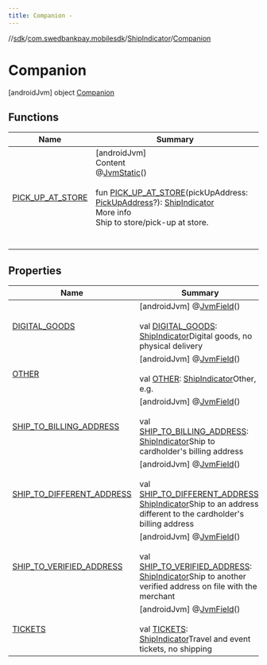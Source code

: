 ```yaml
---
title: Companion -
---
```

//[sdk](../../../../index)/[com.swedbankpay.mobilesdk](../../index)/[ShipIndicator](../index)/[Companion](index)



# Companion  
 [androidJvm] object [Companion](index)   


## Functions  
  
|  Name |  Summary | 
|---|---|
| <a name="com.swedbankpay.mobilesdk/ShipIndicator.Companion/PICK_UP_AT_STORE/#com.swedbankpay.mobilesdk.PickUpAddress?/PointingToDeclaration/"></a>[PICK_UP_AT_STORE](-p-i-c-k_-u-p_-a-t_-s-t-o-r-e)| <a name="com.swedbankpay.mobilesdk/ShipIndicator.Companion/PICK_UP_AT_STORE/#com.swedbankpay.mobilesdk.PickUpAddress?/PointingToDeclaration/"></a>[androidJvm]  <br>Content  <br>@[JvmStatic](https://kotlinlang.org/api/latest/jvm/stdlib/kotlin.jvm/-jvm-static/index.html)()  <br>  <br>fun [PICK_UP_AT_STORE](-p-i-c-k_-u-p_-a-t_-s-t-o-r-e)(pickUpAddress: [PickUpAddress](../../-pick-up-address/index)?): [ShipIndicator](../index)  <br>More info  <br>Ship to store/pick-up at store.  <br><br><br>|


## Properties  
  
|  Name |  Summary | 
|---|---|
| <a name="com.swedbankpay.mobilesdk/ShipIndicator.Companion/DIGITAL_GOODS/#/PointingToDeclaration/"></a>[DIGITAL_GOODS](-d-i-g-i-t-a-l_-g-o-o-d-s)| <a name="com.swedbankpay.mobilesdk/ShipIndicator.Companion/DIGITAL_GOODS/#/PointingToDeclaration/"></a> [androidJvm] @[JvmField](https://kotlinlang.org/api/latest/jvm/stdlib/kotlin.jvm/-jvm-field/index.html)()  <br>  <br>val [DIGITAL_GOODS](-d-i-g-i-t-a-l_-g-o-o-d-s): [ShipIndicator](../index)Digital goods, no physical delivery   <br>|
| <a name="com.swedbankpay.mobilesdk/ShipIndicator.Companion/OTHER/#/PointingToDeclaration/"></a>[OTHER](-o-t-h-e-r)| <a name="com.swedbankpay.mobilesdk/ShipIndicator.Companion/OTHER/#/PointingToDeclaration/"></a> [androidJvm] @[JvmField](https://kotlinlang.org/api/latest/jvm/stdlib/kotlin.jvm/-jvm-field/index.html)()  <br>  <br>val [OTHER](-o-t-h-e-r): [ShipIndicator](../index)Other, e.g.   <br>|
| <a name="com.swedbankpay.mobilesdk/ShipIndicator.Companion/SHIP_TO_BILLING_ADDRESS/#/PointingToDeclaration/"></a>[SHIP_TO_BILLING_ADDRESS](-s-h-i-p_-t-o_-b-i-l-l-i-n-g_-a-d-d-r-e-s-s)| <a name="com.swedbankpay.mobilesdk/ShipIndicator.Companion/SHIP_TO_BILLING_ADDRESS/#/PointingToDeclaration/"></a> [androidJvm] @[JvmField](https://kotlinlang.org/api/latest/jvm/stdlib/kotlin.jvm/-jvm-field/index.html)()  <br>  <br>val [SHIP_TO_BILLING_ADDRESS](-s-h-i-p_-t-o_-b-i-l-l-i-n-g_-a-d-d-r-e-s-s): [ShipIndicator](../index)Ship to cardholder's billing address   <br>|
| <a name="com.swedbankpay.mobilesdk/ShipIndicator.Companion/SHIP_TO_DIFFERENT_ADDRESS/#/PointingToDeclaration/"></a>[SHIP_TO_DIFFERENT_ADDRESS](-s-h-i-p_-t-o_-d-i-f-f-e-r-e-n-t_-a-d-d-r-e-s-s)| <a name="com.swedbankpay.mobilesdk/ShipIndicator.Companion/SHIP_TO_DIFFERENT_ADDRESS/#/PointingToDeclaration/"></a> [androidJvm] @[JvmField](https://kotlinlang.org/api/latest/jvm/stdlib/kotlin.jvm/-jvm-field/index.html)()  <br>  <br>val [SHIP_TO_DIFFERENT_ADDRESS](-s-h-i-p_-t-o_-d-i-f-f-e-r-e-n-t_-a-d-d-r-e-s-s): [ShipIndicator](../index)Ship to an address different to the cardholder's billing address   <br>|
| <a name="com.swedbankpay.mobilesdk/ShipIndicator.Companion/SHIP_TO_VERIFIED_ADDRESS/#/PointingToDeclaration/"></a>[SHIP_TO_VERIFIED_ADDRESS](-s-h-i-p_-t-o_-v-e-r-i-f-i-e-d_-a-d-d-r-e-s-s)| <a name="com.swedbankpay.mobilesdk/ShipIndicator.Companion/SHIP_TO_VERIFIED_ADDRESS/#/PointingToDeclaration/"></a> [androidJvm] @[JvmField](https://kotlinlang.org/api/latest/jvm/stdlib/kotlin.jvm/-jvm-field/index.html)()  <br>  <br>val [SHIP_TO_VERIFIED_ADDRESS](-s-h-i-p_-t-o_-v-e-r-i-f-i-e-d_-a-d-d-r-e-s-s): [ShipIndicator](../index)Ship to another verified address on file with the merchant   <br>|
| <a name="com.swedbankpay.mobilesdk/ShipIndicator.Companion/TICKETS/#/PointingToDeclaration/"></a>[TICKETS](-t-i-c-k-e-t-s)| <a name="com.swedbankpay.mobilesdk/ShipIndicator.Companion/TICKETS/#/PointingToDeclaration/"></a> [androidJvm] @[JvmField](https://kotlinlang.org/api/latest/jvm/stdlib/kotlin.jvm/-jvm-field/index.html)()  <br>  <br>val [TICKETS](-t-i-c-k-e-t-s): [ShipIndicator](../index)Travel and event tickets, no shipping   <br>|


